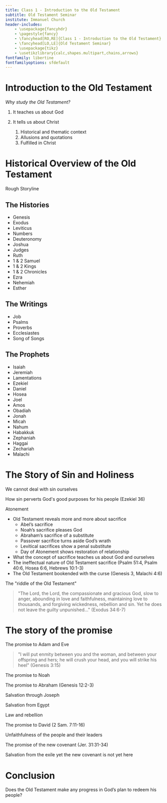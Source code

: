 ```yaml
---
title: Class 1 - Introduction to the Old Testament
subtitle: Old Testament Seminar
institute: Immanuel Church
header-includes:
    - \usepackage{fancyhdr}
    - \pagestyle{fancy}
    - \fancyhead[RO,RE]{Class 1 - Introduction to the Old Testament}
    - \fancyhead[LO,LE]{Old Testament Seminar}
    - \usepackage{tikz}
    - \usetikzlibrary{calc,shapes.multipart,chains,arrows}
fontfamily: libertine
fontfamilyoptions: sfdefault
---
```


# Introduction to the Old Testament

_Why study the Old Testament?_

1. It teaches us about God

1. It tells us about Christ

   1. Historical and thematic context
   1. Allusions and quotations
   1. Fulfilled in Christ

# Historical Overview of the Old Testament

Rough Storyline

## The Histories

- Genesis
- Exodus
- Leviticus
- Numbers
- Deuteronomy
- Joshua
- Judges
- Ruth
- 1 & 2 Samuel
- 1 & 2 Kings
- 1 & 2 Chronicles
- Ezra
- Nehemiah
- Esther

## The Writings

- Job
- Psalms
- Proverbs
- Ecclesiastes
- Song of Songs

## The Prophets

- Isaiah
- Jeremiah
- Lamentations
- Ezekiel
- Daniel
- Hosea
- Joel
- Amos
- Obadiah
- Jonah
- Micah
- Nahum
- Habakkuk
- Zephaniah
- Haggai
- Zechariah
- Malachi

# The Story of Sin and Holiness

We cannot deal with sin ourselves

How sin perverts God's good purposes for his people (Ezekiel 36)

Atonement

- Old Testament reveals more and more about sacrifice
  - Abel’s sacrifice
  - Noah’s sacrifice pleases God
  - Abraham’s sacrifice of a substitute
  - Passover sacrifice turns aside God’s wrath
  - Levitical sacrifices show a penal substitute
  - Day of Atonement shows restoration of relationship
- What the concept of sacrifice teaches us about God and ourselves
- The ineffectual nature of Old Testament sacrifice (Psalm 51:4, Psalm 40:6, Hosea 6:6, Hebrews 10:1-3)
- The Old Testament bookended with the curse (Genesis 3, Malachi 4:6)

The "riddle of the Old Testament"

> "The Lord, the Lord, the compassionate and gracious God, slow to anger, abounding in love and faithfulness, maintaining love to thousands, and forgiving wickedness, rebellion and sin.  Yet he does not leave the guilty unpunished..." (Exodus 34:6-7)

# The story of the promise

The promise to Adam and Eve

> "I will put enmity between you and the woman, and between your offspring and hers; he will crush your head, and you will strike his heel" (Genesis 3:15)

The promise to Noah

The promise to Abraham (Genesis 12:2-3)

Salvation through Joseph

Salvation from Egypt

Law and rebellion

The promise to David (2 Sam. 7:11-16)

Unfaithfulness of the people and their leaders

The promise of the new covenant (Jer. 31:31-34)

Salvation from the exile yet the new covenant is not yet here

# Conclusion

Does the Old Testament make any progress in God’s plan to redeem his people?
